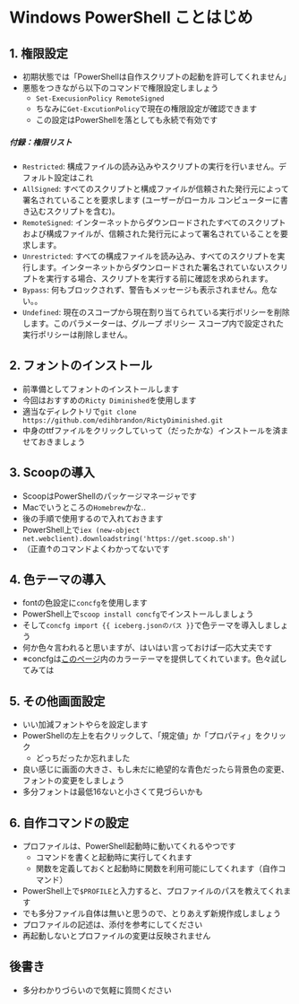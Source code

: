 # Windows PowerShell ことはじめ

## 1. 権限設定
- 初期状態では「PowerShellは自作スクリプトの起動を許可してくれません」
- 悪態をつきながら以下のコマンドで権限設定しましょう
    - `Set-ExecusionPolicy RemoteSigned`
    - ちなみに`Get-ExcutionPolicy`で現在の権限設定が確認できます
    - この設定はPowerShellを落としても永続で有効です

##### 付録：権限リスト
- `Restricted`: 構成ファイルの読み込みやスクリプトの実行を行いません。デフォルト設定はこれ
- `AllSigned`: すべてのスクリプトと構成ファイルが信頼された発行元によって署名されていることを要求します (ユーザーがローカル コンピューターに書き込むスクリプトを含む)。
- `RemoteSigned`: インターネットからダウンロードされたすべてのスクリプトおよび構成ファイルが、信頼された発行元によって署名されていることを要求します。
- `Unrestricted`: すべての構成ファイルを読み込み、すべてのスクリプトを実行します。インターネットからダウンロードされた署名されていないスクリプトを実行する場合、スクリプトを実行する前に確認を求められます。
- `Bypass`: 何もブロックされず、警告もメッセージも表示されません。危ない。。
- `Undefined`: 現在のスコープから現在割り当てられている実行ポリシーを削除します。このパラメーターは、グループ ポリシー スコープ内で設定された実行ポリシーは削除しません。


## 2. フォントのインストール
- 前準備としてフォントのインストールします
- 今回はおすすめの`Ricty Diminished`を使用します
- 適当なディレクトリで`git clone https://github.com/edihbrandon/RictyDiminished.git`
- 中身のttfファイルをクリックしていって（だったかな）インストールを済ませておきましょう


## 3. Scoopの導入
- ScoopはPowerShellのパッケージマネージャです
- Macでいうところの`Homebrew`かな..
- 後の手順で使用するので入れておきます
- PowerShell上で`iex (new-object net.webclient).downloadstring('https://get.scoop.sh')`
- （正直↑のコマンドよくわかってないです


## 4. 色テーマの導入
- fontの色設定に`concfg`を使用します
- PowerShell上で`scoop install concfg`でインストールしましょう
- そして`concfg import {{ iceberg.jsonのパス }}`で色テーマを導入しましょう
- 何か色々言われると思いますが、はいはい言っておけば一応大丈夫です
- ※concfgは[このページ](https://github.com/lukesampson/concfg/tree/master/presets)内のカラーテーマを提供してくれています。色々試してみては


## 5. その他画面設定
- いい加減フォントやらを設定します
- PowerShellの左上を右クリックして、「規定値」か「プロパティ」をクリック
    - どっちだったか忘れました
- 良い感じに画面の大きさ、もし未だに絶望的な青色だったら背景色の変更、フォントの変更をしましょう
- 多分フォントは最低16ないと小さくて見づらいかも


## 6. 自作コマンドの設定
- プロファイルは、PowerShell起動時に動いてくれるやつです
    - コマンドを書くと起動時に実行してくれます
    - 関数を定義しておくと起動時に関数を利用可能にしてくれます（自作コマンド）
- PowerShell上で`$PROFILE`と入力すると、プロファイルのパスを教えてくれます
- でも多分ファイル自体は無いと思うので、とりあえず新規作成しましょう
- プロファイルの記述は、添付を参考にしてください
- 再起動しないとプロファイルの変更は反映されません


## 後書き
- 多分わかりづらいので気軽に質問ください
